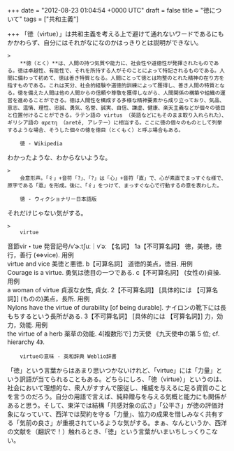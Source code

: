 
+++
date = "2012-08-23 01:04:54 +0000 UTC"
draft = false
title = "徳について"
tags = ["共和主義"]

+++
「徳（virtue）」は共和主義を考える上で避けて通れないワードであるにもかかわらず、自分にはそれがなになのかはっきりとは説明ができない。

    >
        **徳（とく）**は、人間の持つ気質や能力に、社会性や道徳性が発揮されたものである。徳は卓越性、有能性で、それを所持する人がそのことによって特記されるものである。人間に備わって初めて、徳は善き特質となる。人間にとって徳とは均整のとれた精神の在り方を指すものである。これは天分、社会的経験や道徳的訓練によって獲得し、善き人間の特質となる。徳を備えた人間は他の人間からの信頼や尊敬を獲得しながら、人間関係の構築や組織の運営を進めることができる。徳は人間性を構成する多様な精神要素から成り立っており、気品、意志、温情、理性、忠誠、勇気、名誉、誠実、自信、謙虚、健康、楽天主義などが個々の徳目と位置付けることができる。ラテン語の virtus （英語などにもそのまま取り入れられた）、ギリシア語の αρετη （aretê, アレテー）に相当する。ここに徳の個々のものとして列挙するような場合、そうした個々の徳を徳目（とくもく）と呼ぶ場合もある。

        徳 - Wikipedia
    
わかったような、わからないような。

    >
        会意形声。「彳」+音符「?」、「?」は「心」+音符「直」で、心が素直でまっすぐな様で、原字である「悳」を形成。後に、「彳」をつけて、まっすぐな心で行動するの意を表わした。

        徳 - ウィクショナリー日本語版
    
それだけじゃない気がする。

    >
        virtue
音節vir・tue 発音記号/vˈɚːtʃuː｜vˈəː
【名詞】
1a【不可算名詞】 徳，美徳，徳行，善行 (⇔vice).
用例		
virtue and vice 美徳と悪徳.
b【可算名詞】 道徳的美点，徳目.
用例		
Courage is a virtue. 勇気は徳目の一つである.
c【不可算名詞】 (女性の)貞操.
用例		
a woman of virtue 貞淑な女性, 貞女.
2【不可算名詞】 [具体的には 【可算名詞】] (ものの)美点，長所.
用例		
Nylons have the virtue of durability [of being durable]. ナイロンの靴下には長もちするという長所がある.
3【不可算名詞】 [具体的には 【可算名詞】] 力，効力，効能.
用例		
the virtue of a herb 薬草の効能.
4[複数形で] 力天使 《九天使中の第 5 位; cf. hierarchy 4》.

        virtueの意味 - 英和辞典 Weblio辞書
    
「徳」という言葉からはあまり思いつかないけれど、「virtue」には「力量」という訳語が当てられることもある。どちらにしろ、「徳（virtue）」というのは、社会において理想的な、衆人がすすんで服従し、権威を与えるに足る資質のことを言うのだろう。自分の用語で言えば、純粋贈与を与える気概と能力にも関係があると思う。そして、東洋では結構「共感対象の広さ」「公平さ」が徳の評価対象になっていて、西洋では契約を守る「力量」、協力の成果を惜しみなく共有する「気前の良さ」が重視されているような気がする。まぁ、なんというか、西洋の文献を（翻訳で！）触れるとき、「徳」という言葉がいまいちしっくりこない。


